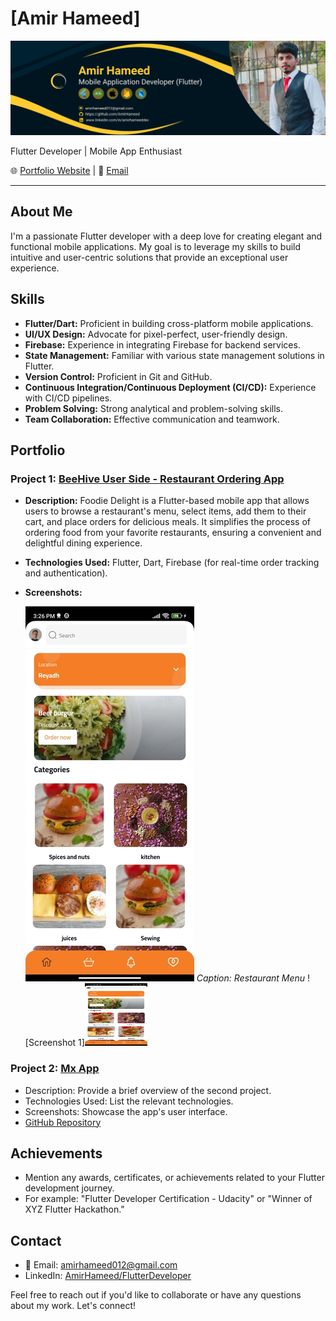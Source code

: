 # [Amir Hameed]
![Screenshot1](https://github.com/AmirHameed/beehive/blob/main/assets/Navy%20Modern%20Marketing%20Expert%20LinkedIn%20Banner.png)

Flutter Developer | Mobile App Enthusiast

🌐 [Portfolio Website](https://www.yourwebsite.com) | 📧 [Email](mailto:amirhameed012@gmail.com)

---

## About Me

I'm a passionate Flutter developer with a deep love for creating elegant and functional mobile applications. My goal is to leverage my skills to build intuitive and user-centric solutions that provide an exceptional user experience.

## Skills

- **Flutter/Dart:** Proficient in building cross-platform mobile applications.
- **UI/UX Design:** Advocate for pixel-perfect, user-friendly design.
- **Firebase:** Experience in integrating Firebase for backend services.
- **State Management:** Familiar with various state management solutions in Flutter.
- **Version Control:** Proficient in Git and GitHub.
- **Continuous Integration/Continuous Deployment (CI/CD):** Experience with CI/CD pipelines.
- **Problem Solving:** Strong analytical and problem-solving skills.
- **Team Collaboration:** Effective communication and teamwork.

## Portfolio

### Project 1: [BeeHive User Side - Restaurant Ordering App](https://github.com/AmirHameed/beehive)

- **Description:** Foodie Delight is a Flutter-based mobile app that allows users to browse a restaurant's menu, select items, add them to their cart, and place orders for delicious meals. It simplifies the process of ordering food from your favorite restaurants, ensuring a convenient and delightful dining experience.

- **Technologies Used:** Flutter, Dart, Firebase (for real-time order tracking and authentication).

- **Screenshots:**

  ![Screenshot 1](https://github.com/AmirHameed/beehive/blob/main/assets/Screenshot_2023-10-04-15-26-22-626_com.appforce.beehive.jpg)
  *Caption: Restaurant Menu*
  ![Screenshot 1]<img src="https://github.com/AmirHameed/beehive/blob/main/assets/Screenshot_2023-10-04-15-26-22-626_com.appforce.beehive.jpg" width="100" height="100">

### Project 2: [Mx App](https://github.com/AmirHameed/mx)

- Description: Provide a brief overview of the second project.
- Technologies Used: List the relevant technologies.
- Screenshots: Showcase the app's user interface.
- [GitHub Repository](https://github.com/AmirHameed/mx)

## Achievements

- Mention any awards, certificates, or achievements related to your Flutter development journey.
- For example: "Flutter Developer Certification - Udacity" or "Winner of XYZ Flutter Hackathon."

## Contact

- 📧 Email: amirhameed012@gmail.com
- LinkedIn: [AmirHameed/FlutterDeveloper](https://www.linkedin.com/in/amir-hameed-035452146/)

Feel free to reach out if you'd like to collaborate or have any questions about my work. Let's connect!
